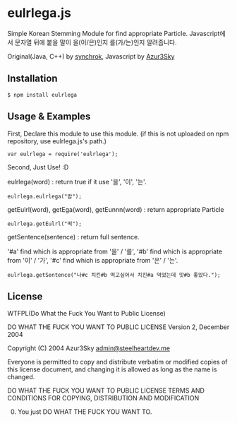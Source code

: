 # eulrlega.js

Simple Korean Stemming Module for find appropriate Particle.
Javascript에서 문자열 뒤에 붙을 말이 을(이/은)인지 를(가/는)인지 알려줍니다.

Original(Java, C++) by [synchrok](http://github.com/synchrok), Javascript by [Azur3Sky](http://github.com/Azur3Sky)

## Installation

    $ npm install eulrlega
    
## Usage & Examples

First, Declare this module to use this module. (if this is not uploaded on npm repository, use eulrlega.js's path.)
    
    var eulrlega = require('eulrlega');

Second, Just Use! :D

eulrlega(word) : return true if it use '을', '이', '는'.
    
    eulrlega.eulrlega("밥");

getEulrl(word), getEga(word), getEunnn(word) : return appropriate Particle
    
    eulrlega.getEulrl("떡");

getSentence(sentence) : return full sentence.


'#a' find which is appropriate from '을' / '를', '#b' find which is appropriate from '이' / '가', '#c' find which is appropriate from '은' / '는'.
    
    eulrlega.getSentence("나#c 치킨#b 먹고싶어서 치킨#a 먹었는데 맛#b 좋았다.");

## License

WTFPL(Do What the Fuck You Want to Public License)

DO WHAT THE FUCK YOU WANT TO PUBLIC LICENSE
Version 2, December 2004

Copyright (C) 2004 Azur3Sky <admin@steelheartdev.me>

Everyone is permitted to copy and distribute verbatim or modified
copies of this license document, and changing it is allowed as long
as the name is changed.

DO WHAT THE FUCK YOU WANT TO PUBLIC LICENSE
TERMS AND CONDITIONS FOR COPYING, DISTRIBUTION AND MODIFICATION

0. You just DO WHAT THE FUCK YOU WANT TO.

